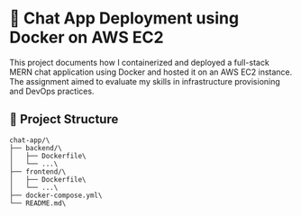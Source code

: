 # 🚀 Chat App Deployment using Docker on AWS EC2

This project documents how I containerized and deployed a full-stack MERN chat application using Docker and hosted it on an AWS EC2 instance. The assignment aimed to evaluate my skills in infrastructure provisioning and DevOps practices.

## 📁 Project Structure
```
chat-app/\
├── backend/\
│   ├── Dockerfile\
│   └── ...\
├── frontend/\
│   ├── Dockerfile\
│   └── ...\
├── docker-compose.yml\
└── README.md\
```
